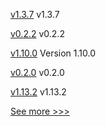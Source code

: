 
[v1.3.7](https://github.com/hyperledger/firefly-transaction-manager/releases/tag/v1.3.7) v1.3.7

[v0.2.2](https://github.com/hyperledger/firefly-tezosconnect/releases/tag/v0.2.2) v0.2.2

[v1.10.0](https://github.com/hyperledger/bevel-operator-fabric/releases/tag/v1.10.0) Version 1.10.0

[v0.2.0](https://github.com/hyperledger/anoncreds-rs/releases/tag/v0.2.0) v0.2.0

[v1.13.2](https://github.com/hyperledger/indy-node/releases/tag/v1.13.2) v1.13.2


[See more >>>](https://start-here.hyperledger.org/releases)
